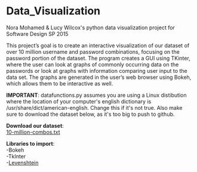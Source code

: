 # Data_Visualization
Nora Mohamed &amp; Lucy Wilcox's python data visualization project for Software Design SP 2015

This project’s goal is to create an interactive visualization of our dataset of over 10 million username and password combinations, focusing on the password portion of the dataset. The program creates a GUI using TKinter, where the user can look at graphs of commonly occurring data on the passwords or look at graphs with information comparing user input to the data set. The graphs are generated in the user’s web browser using Bokeh, which allows them to be interactive as well.

<b>IMPORTANT</b>: datafunctions.py assumes you are using a Linux distibution where the location of your computer's english dictionary is /usr/share/dict/american-english. Change this if it's not true. Also make sure to download the dataset below, as it's too big to push to github.

<b>Download our dataset</b>:<br>
<a href = "https://www.dropbox.com/s/wr60kzhpylwcwz8/10-million-combos.txt">10-million-combos.txt</a>

<b>Libraries to import</b>:<br>
-Bokeh<br>
-TkInter<br>
-<a href = "https://pypi.python.org/pypi/python-Levenshtein/">Levenshtein</a>
